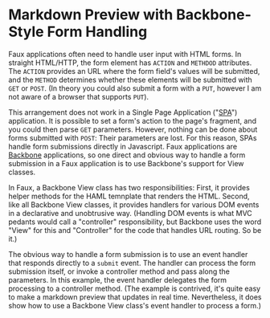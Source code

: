 Markdown Preview with Backbone-Style Form Handling
===

Faux applications often need to handle user input with HTML forms. In straight HTML/HTTP, the form element has `ACTION` and `METHDOD` attributes. The `ACTION` provides an URL where the form field's values will be submitted, and the `METHOD` determines whether these elements will be submitted with `GET` or `POST`. (In theory you could also submit a form with a `PUT`, however I am not aware of a browser that supports `PUT`).

This arrangement does not work in a Single Page Application ("[SPA][1]") application. It is possible to set a form's action to the page's fragment, and you could then parse `GET` parameters. However, nothing can be done about forms submitted with `POST`: Their parameters are lost. For this reason, SPAs handle form submissions directly in Javascript. Faux applications are [Backbone][2] applications, so one direct and obvious way to handle a form submission in a Faux application is to use Backbone's support for View classes.

In Faux, a Backbone View class has two responsibilities: First, it provides helper methods for the HAML temnplate that renders the HTML. Second, like all Backbone View classes, it provides handlers for various DOM events in a declarative and unobtrusive way. (Handling DOM events is what MVC pedants would call a "controller" responsibility, but Backbone uses the word "View" for this and "Controller" for the code that handles URL routing. So be it.)

The obvious way to handle a form submission is to use an event handler that responds directly to a `submit` event. The handler can process the form submission itself, or invoke a controller method and pass along the parameters. In this example, the event handler delegates the form processing to a controller method. (The example is contrived, it's quite easy to make a markdown preview that updates in real time. Nevertheless, it does show how to use a Backbone View class's event handler to process a form.)

[1]: https://secure.wikimedia.org/wikipedia/en/wiki/Single-page_application
[2]: http://documentcloud.github.com/backbone/